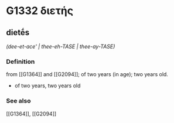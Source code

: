 # G1332 διετής

## dietḗs

_(dee-et-ace' | thee-eh-TASE | thee-ay-TASE)_

### Definition

from [[G1364]] and [[G2094]]; of two years (in age); two years old.

- of two years, two years old

### See also

[[G1364]], [[G2094]]

